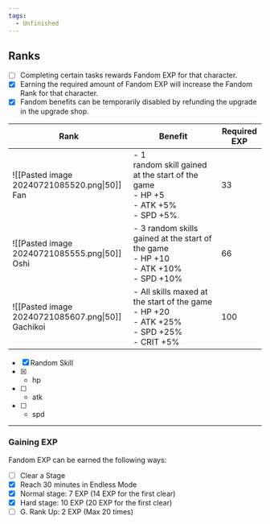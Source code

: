 ```yaml
---
tags:
  - Unfinished
---
```

## Ranks
- [ ] Completing certain tasks rewards Fandom EXP for that character. 
- [x] Earning the required amount of Fandom EXP will increase the Fandom Rank for that character. 
- [x] Fandom benefits can be temporarily disabled by refunding the upgrade in the upgrade shop.

| Rank                                                 | Benefit                                                                                           | Required EXP |
| ---------------------------------------------------- | ------------------------------------------------------------------------------------------------- | ------------ |
| ![[Pasted image 20240721085520.png\|50]]<br>Fan      | - 1 random skill gained at the start of the game<br>- HP +5<br>- ATK +5%<br>- SPD +5%             | 33           |
| ![[Pasted image 20240721085555.png\|50]]<br>Oshi     | - 3 random skills gained at the start of the game<br>- HP +10<br>- ATK +10%<br>- SPD +10%         | 66           |
| ![[Pasted image 20240721085607.png\|50]]<br>Gachikoi | - All skills maxed at the start of the game<br>- HP +20<br>- ATK +25%<br>- SPD +25%<br>- CRIT +5% | 100          |
- [x] Random Skill
- [x] + hp 
- [ ] + atk
- [ ] + spd

---
### Gaining EXP
Fandom EXP can be earned the following ways:
- [ ] Clear a Stage
- [x] Reach 30 minutes in Endless Mode
- [x] Normal stage: 7 EXP (14 EXP for the first clear)
- [x] Hard stage: 10 EXP (20 EXP for the first clear)
- [ ] G. Rank Up: 2 EXP (Max 20 times)

